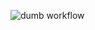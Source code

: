 ![dumb workflow](https://github.com/ybny0nsr/hexlet_pytest/actions/workflows/main.yml/badge.svg?event=push)
